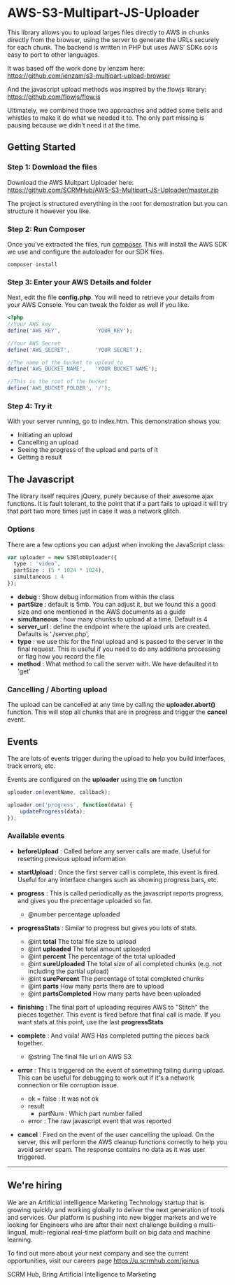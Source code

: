 # AWS-S3-Multipart-JS-Uploader
This library allows you to upload larges files directly to AWS in chunks directly from the browser, using the server to generate the URLs securely for each chunk. The backend is written in PHP but uses AWS' SDKs so is easy to port to other languages.

It was based off the work done by ienzam here: 
https://github.com/ienzam/s3-multipart-upload-browser

And the javascript upload methods was inspired by the flowjs library:
https://github.com/flowjs/flow.js

Ultimately, we combined those two approaches and added some bells and whistles to make it do what we needed it to. The only part missing is pausing because we didn't need it at the time.


## Getting Started ###

### Step 1: Download the files ###
Download the AWS Multpart Uploader here: https://github.com/SCRMHub/AWS-S3-Multipart-JS-Uploader/master.zip

The project is structured everything in the root for demostration but you can structure it however you like.

### Step 2: Run Composer ###
Once you've extracted the files, run [composer](https://getcomposer.org/doc/00-intro.md#installation-linux-unix-osx). This will install the AWS SDK we use and configure the autoloader for our SDK files.
```shell
composer install
```

### Step 3: Enter your AWS Details and folder ###
Next, edit the file **config.php**. You will need to retrieve your details from your AWS Console. You can tweak the folder as well if you like.

```php
<?php
//Your AWS key
define('AWS_KEY',           'YOUR_KEY');

//Your AWS Secret
define('AWS_SECRET',        'YOUR SECRET');

//The name of the bucket to upload to
define('AWS_BUCKET_NAME',   'YOUR BUCKET NAME');

//This is the root of the bucket
define('AWS_BUCKET_FOLDER', '/');
```

### Step 4: Try it ###
With your server running, go to index.htm.
This demonstration shows you:
- Initiating an upload
- Cancelling an upload
- Seeing the progress of the upload and parts of it
- Getting a result


## The Javascript ##
The library itself requires jQuery, purely because of their awesome ajax functions. It is fault tolerant, to the point that if a part fails to upload it will try that part two more times just in case it was a network glitch.

### Options ##
There are a few options you can adjust when invoking the JavaScript class:
```php
var uploader = new S3BlobUploader({
  type : 'video',
  partSize : (5 * 1024 * 1024),
  simultaneous : 4
});
```

- **debug**         : Show debug information from within the class
- **partSize**      : default is 5mb. You can adjust it, but we found this a good size and one mentioned in the AWS documents as a guide
- **simultaneous**  : how many chunks to upload at a time. Default is 4
- **server_url**    : define the endpoint where the upload urls are created. Defaults is './server.php',
- **type**          : we use this for the final upload and is passed to the server in the final request. This is useful if you need to do any additiona processing or flag how you record the file
- **method**        : What method to call the server with. We have defaulted it to 'get'

### Cancelling / Aborting upload ###
The upload can be cancelled at any time by calling the **uploader.abort()** function. This will stop all chunks that are in progress and trigger the **cancel** event.


## Events ##
The are lots of events trigger during the upload to help you build interfaces, track errors, etc.

Events are configured on the **uploader** using the **on** function
```javascript
uploader.on(eventName, callback);

uploader.on('progress', function(data) {
    updateProgress(data);
});
```

### Available events ###
- **beforeUpload** : Called before any server calls are made.
Useful for resetting previous upload information

- **startUpload** : Once the first server call is complete, this event is fired.
Useful for any interface changes such as showing progress bars, etc.

- **progress** : This is called periodically as the javascript reports progress, and gives you the precentage uploaded so far.
  - @number percentage uploaded

- **progressStats** : Similar to progress but gives you lots of stats.
  - @int **total**          The total file size to upload
  - @int **uploaded**       The total amount uploaded
  - @int **percent**        The percentage of the total uploaded
  - @int **sureUploaded**   The total size of all completed chunks (e.g. not including the partial upload)
  - @int **surePercent**    The percentage of total completed chunks
  - @int **parts**          How many parts there are to upload
  - @int **partsCompleted** How many parts have been uploaded

- **finishing** : The final part of uploading requires AWS to "Stitch" the pieces together. This event is fired before that final call is made. If you want stats at this point, use the last **progressStats**

- **complete** : And voila! AWS Has completed putting the pieces back together.
  - @string The final file url on AWS S3.

- **error** : This is triggered on the event of something failing during upload. This can be useful for debugging to work out if it's a network connection or file corruption issue.
  - ok = false : It was not ok
  - result
    - partNum : Which part number failed
  - error : The raw javascript event that was reported

- **cancel** : Fired on the event of the user cancelling the upload. On the server, this will perform the AWS cleanup functions correctly to help you avoid server spam. The response contains no data as it was user triggered.


---
## We're hiring ##
We are an Artificial intelligence Marketing Technology startup that is growing quickly and working globally to deliver the next generation of tools and services. Our platform is pushing into new bigger markets and we’re looking for Engineers who are after their next challenge building a multi-lingual, multi-regional real-time platform built on big data and machine learning.

To find out more about your next company and see the current opportunities, visit our careers page
https://u.scrmhub.com/joinus

SCRM Hub, Bring Artificial Intelligence to Marketing

